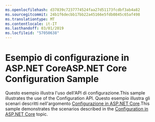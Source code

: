```yaml
---
ms.openlocfilehash: d37839c7237774524faa27d51173fcdbf3ab4a82
ms.sourcegitcommit: 24b1f6decbb17bb22a45166e5fdb0845c65af498
ms.translationtype: MT
ms.contentlocale: it-IT
ms.lasthandoff: 03/01/2019
ms.locfileid: "57050638"
---
```

# <a name="aspnet-core-configuration-sample"></a><span data-ttu-id="163d0-101">Esempio di configurazione in ASP.NET Core</span><span class="sxs-lookup"><span data-stu-id="163d0-101">ASP.NET Core Configuration Sample</span></span>

<span data-ttu-id="163d0-102">Questo esempio illustra l'uso dell'API di configurazione.</span><span class="sxs-lookup"><span data-stu-id="163d0-102">This sample illustrates the use of the Configuration API.</span></span> <span data-ttu-id="163d0-103">Questo esempio illustra gli scenari descritti nell'argomento [Configurazione in ASP.NET Core](https://docs.microsoft.com/aspnet/core/fundamentals/configuration).</span><span class="sxs-lookup"><span data-stu-id="163d0-103">This sample demonstrates the scenarios described in the [Configuration in ASP.NET Core](https://docs.microsoft.com/aspnet/core/fundamentals/configuration) topic.</span></span>
